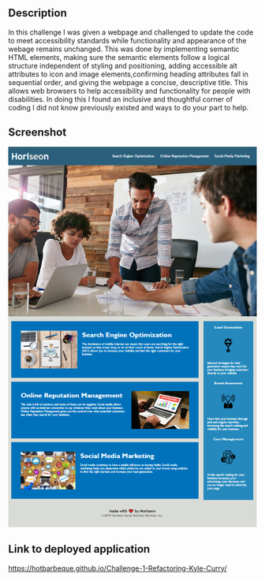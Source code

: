 # <Challenge-1-Refactoring-Kyle-Curry>

## Description

In this challenge I was given a webpage and challenged to update the code to meet accessibility standards while functionality and appearance of the webage remains unchanged. This was done by implementing semantic HTML elements, making sure the semantic elements follow a logical structure independent of styling and positioning, adding accessible alt attributes to icon and image elements,confirming heading attributes fall in sequential order, and giving the webpage a concise, descriptive title. This allows web browsers to help accessibility and functionality for people with disabilities. In doing this I found an inclusive and thoughtful corner of coding I did not know previously existed and ways to do your part to help.

## Screenshot

![Horiseon](/assets/images/screenshot.png)

## Link to deployed application

 https://hotbarbeque.github.io/Challenge-1-Refactoring-Kyle-Curry/
